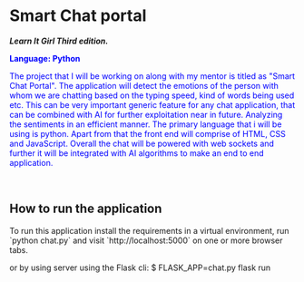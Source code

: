 Smart Chat portal 
===================

<strong><em>Learn It Girl Third edition.</em></strong>
<div style="color:#0000FF">
<strong>Language: Python</strong>
  
The project that I will be working on along with my mentor is titled as "Smart Chat Portal". 
The application will detect the emotions of the person with whom we are chatting based on the typing speed, kind of words being used etc. This can be very important generic feature for any chat application, that can be combined with AI for further exploitation near in future. Analyzing the sentiments in an efficient manner. 
The primary language that i will be using is python. 
Apart from that the front end will comprise of HTML, CSS and JavaScript. 
Overall the chat will be powered with web sockets and further it will be integrated with AI algorithms to make an end to end application.
</div><br>

<h2> How to run the application </h2>

<p>To run this application install the requirements in a virtual environment, run `python chat.py` and visit `http://localhost:5000` on one or more browser tabs.</p> 

<p>or by using server using the Flask cli: $ FLASK_APP=chat.py flask run</p>
